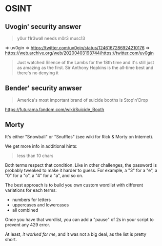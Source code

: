 # OSINT

## Uvogin' security answer

> y0ur f1r3wall needs m0r3 musc13

=> uv0gin
=> https://twitter.com/uv0gin/status/1246167286924210176
=> https://web.archive.org/web/20200403193744/https://twitter.com/uv0gin

> Just watched Silence of the Lambs for the 18th time and it's still just as amazing as the first.
Sir Anthony Hopkins is the all-time best and there's no denying it

## Bender' security anwser

> America's most important brand of suicide booths is Stop'n'Drop

https://futurama.fandom.com/wiki/Suicide_Booth

## Morty

It's either "Snowball" or "Snuffles" (see wiki for Rick & Morty on Internet).

We get more info in additional hints:

> less than 10 chars

Both terms respect that condition. Like in other challenges, the password is probably tweaked to make it harder to guess. For example, a "3" for a "e", a "0" for a "o", a "4" for a "a", and so on.

The best approach is to build you own custom wordlist with different variations for each terms:

* numbers for letters
* uppercases and lowercases
* all combined

Once you have that wordlist, you can add a "pause" of 2s in your script to prevent any 429 error.

At least, _it worked for me_, and it was not a big deal, as the list is pretty short.

